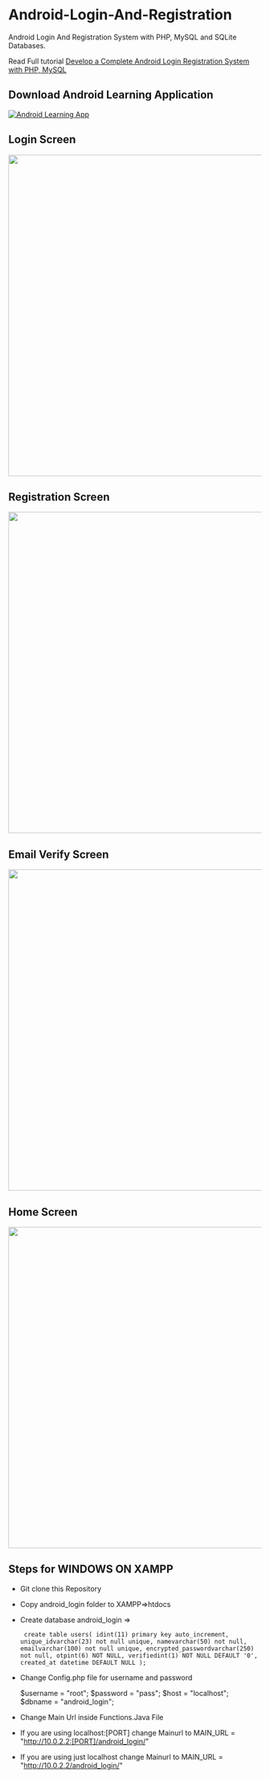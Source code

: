 # Android-Login-And-Registration
Android Login And Registration System with PHP, MySQL and SQLite Databases.

Read Full tutorial
[Develop a Complete Android Login Registration System with PHP, MySQL](https://www.androidlearning.com/android-login-registration-with-php-mysql-sqlite/)

## Download Android Learning Application
<a href="https://play.google.com/store/apps/details?id=snow.androidlearning.app">
<img src="https://play.google.com/intl/en_us/badges/images/badge_new.png" title="Android Learning App" target="_blank"/></a>

## Login Screen
<a href="https://github.com/akrajilwar/Android-Login-And-Registration/blob/master/project_2_login_screen.png">
<img src="https://github.com/akrajilwar/Android-Login-And-Registration/blob/master/project_2_login_screen.png" height="640px" /></a>

## Registration Screen
<a href="https://github.com/akrajilwar/Android-Login-And-Registration/blob/master/project_2_registration_screen.png">
<img src="https://github.com/akrajilwar/Android-Login-And-Registration/blob/master/project_2_registration_screen.png" height="640px" /></a>

## Email Verify Screen
<a href="https://github.com/akrajilwar/Android-Login-And-Registration/blob/master/project_2_email_verify_screen.png">
<img src="https://github.com/akrajilwar/Android-Login-And-Registration/blob/master/project_2_email_verify_screen.png" height="640px" /></a>

## Home Screen
<a href="https://github.com/akrajilwar/Android-Login-And-Registration/blob/master/project_2_home_screen.png">
<img src="https://github.com/akrajilwar/Android-Login-And-Registration/blob/master/project_2_home_screen.png" height="640px" /></a>


## Steps for WINDOWS ON XAMPP
  - Git clone this Repository
  - Copy android_login folder to XAMPP=>htdocs
  - Create database android_login =>

         create table users( idint(11) primary key auto_increment, unique_idvarchar(23) not null unique, namevarchar(50) not null, emailvarchar(100) not null unique, encrypted_passwordvarchar(250) not null, otpint(6) NOT NULL, verifiedint(1) NOT NULL DEFAULT '0', created_at datetime DEFAULT NULL );

  - Change Config.php file for username and password
      
      $username = "root"; 
      $password = "pass"; 
      $host = "localhost"; 
      $dbname = "android_login"; 

  - Change Main Url inside Functions.Java File 
  - If you are using localhost:[PORT] change Mainurl to MAIN_URL = "http://10.0.2.2:[PORT]/android_login/"
  - If you are using just localhost change Mainurl to MAIN_URL = "http://10.0.2.2/android_login/"
